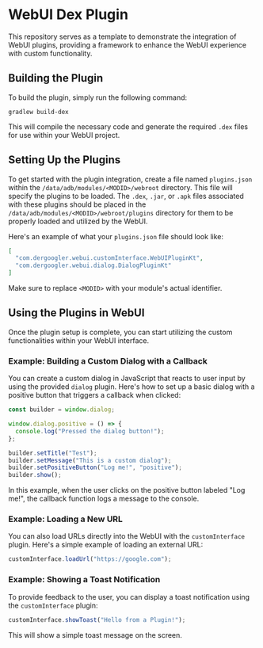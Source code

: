 # WebUI Dex Plugin

This repository serves as a template to demonstrate the integration of WebUI plugins, providing a framework to enhance the WebUI experience with custom functionality.

## Building the Plugin

To build the plugin, simply run the following command:

```shell
gradlew build-dex
```

This will compile the necessary code and generate the required `.dex` files for use within your WebUI project.

## Setting Up the Plugins

To get started with the plugin integration, create a file named `plugins.json` within the `/data/adb/modules/<MODID>/webroot` directory. This file will specify the plugins to be loaded. The `.dex`, `.jar`, or `.apk` files associated with these plugins should be placed in the `/data/adb/modules/<MODID>/webroot/plugins` directory for them to be properly loaded and utilized by the WebUI.

Here's an example of what your `plugins.json` file should look like:

```json
[
  "com.dergoogler.webui.customInterface.WebUIPluginKt",
  "com.dergoogler.webui.dialog.DialogPluginKt"
]
```

Make sure to replace `<MODID>` with your module's actual identifier.

## Using the Plugins in WebUI

Once the plugin setup is complete, you can start utilizing the custom functionalities within your WebUI interface.

### Example: Building a Custom Dialog with a Callback

You can create a custom dialog in JavaScript that reacts to user input by using the provided `dialog` plugin. Here's how to set up a basic dialog with a positive button that triggers a callback when clicked:

```js
const builder = window.dialog;

window.dialog.positive = () => {
  console.log("Pressed the dialog button!");
};

builder.setTitle("Test");
builder.setMessage("This is a custom dialog");
builder.setPositiveButton("Log me!", "positive");
builder.show();
```

In this example, when the user clicks on the positive button labeled "Log me!", the callback function logs a message to the console.

### Example: Loading a New URL

You can also load URLs directly into the WebUI with the `customInterface` plugin. Here's a simple example of loading an external URL:

```js
customInterface.loadUrl("https://google.com");
```

### Example: Showing a Toast Notification

To provide feedback to the user, you can display a toast notification using the `customInterface` plugin:

```js
customInterface.showToast("Hello from a Plugin!");
```

This will show a simple toast message on the screen.
